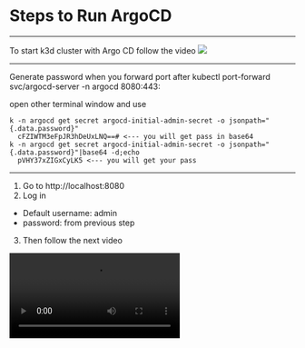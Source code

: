 # Steps to Run ArgoCD

---

To start k3d cluster with Argo CD follow the video
![](argocd.gif)

---

Generate password when you forward port after kubectl port-forward svc/argocd-server -n argocd 8080:443:

open other terminal window and use

```
k -n argocd get secret argocd-initial-admin-secret -o jsonpath="{.data.password}"
  cFZIWTM3eFpJR3hDeUxLNQ==# <--- you will get pass in base64
k -n argocd get secret argocd-initial-admin-secret -o jsonpath="{.data.password}"|base64 -d;echo
  pVHY37xZIGxCyLK5 <--- you will get your pass
```

---

1. Go to http://localhost:8080
2. Log in

- Default username: admin
- password: from previous step

3. Then follow the next video

![](argocd-gui.mp4)
